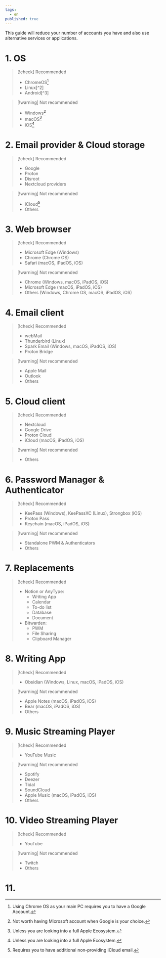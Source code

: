 ```yaml
---
tags:
  - en
published: true
---
```


This guide will reduce your number of accounts you have and also use alternative services or applications.

# 1. OS

> [!check] Recommended
> - ChromeOS[^1]
> - Linux[^2]
> - Android[^3]

>[!warning] Not recommended
> - Windows[^4]
> - macOS[^5]
> - iOS[^5]

# 2. Email provider & Cloud storage

> [!check] Recommended
> - Google
> - Proton
> - Disroot
> - Nextcloud providers

>[!warning] Not recommended
> - iCloud[^6]
> - Others

# 3. Web browser

> [!check] Recommended
> - Microsoft Edge (Windows)
> - Chrome (Chrome OS)
> - Safari (macOS, iPadOS, iOS)

>[!warning] Not recommended
> - Chrome (Windows, macOS, iPadOS, iOS)
> - Microsoft Edge (macOS, iPadOS, iOS)
> - Others (Windows, Chrome OS, macOS, iPadOS, iOS)

# 4. Email client

> [!check] Recommended
> - webMail
> - Thunderbird (Linux)
> - Spark Email (Windows, macOS, iPadOS, iOS)
> - Proton Bridge

>[!warning] Not recommended
> - Apple Mail
> - Outlook
> - Others

# 5. Cloud client

> [!check] Recommended
> - Nextcloud
> - Google Drive
> - Proton Cloud
> - iCloud (macOS, iPadOS, iOS)

>[!warning] Not recommended
> - Others


# 6. Password Manager & Authenticator

> [!check] Recommended
> - KeePass (Windows), KeePassXC (Linux), Strongbox (iOS)
> - Proton Pass
> - Keychain (macOS, iPadOS, iOS)

>[!warning] Not recommended
> - Standalone PWM & Authenticators
> - Others

# 7. Replacements

> [!check] Recommended
> - Notion or AnyType:
>   - Writing App
>   - Calendar
>   - To-do list
>   - Database
>   - Document
> - Bitwarden:
> 	- PWM
> 	- File Sharing
> 	- Clipboard Manager

# 8. Writing App

> [!check] Recommended
> - Obsidian (Windows, Linux, macOS, iPadOS, iOS)

>[!warning] Not recommended
> - Apple Notes (macOS, iPadOS, iOS)
> - Bear (macOS, iPadOS, iOS)
> - Others

# 9. Music Streaming Player

> [!check] Recommended
> - YouTube Music

>[!warning] Not recommended
> - Spotify
> - Deezer
> - Tidal
> - SoundCloud
> - Apple Music (macOS, iPadOS, iOS)
> - Others

# 10. Video Streaming Player

> [!check] Recommended
> - YouTube

>[!warning] Not recommended
> - Twitch
> - Others

# 11. 

[^1]: Using Chrome OS as your main PC requires you to have a Google Account.
[^4]: Not worth having Microsoft account when Google is your choice.
[^5]: Unless you are looking into a full Apple Ecosystem.
[^6]: Requires you to have additional non-providing iCloud email.
